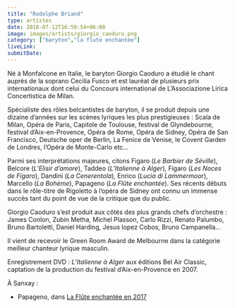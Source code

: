 ```yaml
---
title: "Rodolphe Briand"
type: artistes
date: 2018-07-12T16:59:54+06:00
image: images/artists/giorgio_caoduro.png
category: ["baryton","la flute enchantée"]
liveLink: 
submitDate: 
---
```


Né à Monfalcone en Italie, le baryton Giorgio Caoduro a étudié le chant auprès de la soprano Cecilia Fusco et est lauréat de plusieurs prix internationaux dont celui du Concours international de L’Associazione Lirica Concertistica de Milan.

Spécialiste des rôles belcantistes de baryton, il se produit depuis une dizaine d’années sur les scènes lyriques les plus prestigieuses : Scala de Milan, Opéra de Paris, Capitole de Toulouse, festival de Glyndebourne, festival d’Aix-en-Provence, Opéra de Rome, Opéra de Sidney, Opéra de San Francisco, Deutsche oper de Berlin, La Fenice de Venise, le Covent Garden de Londres, l’Opéra de Monte-Carlo etc…

Parmi ses interprétations majeures, citons Figaro (*Le Barbier de Séville*), Belcore (*L’Elisir d’amore*), Taddeo (*L’Italienne à Alger*), Figaro (*Les Noces de Figaro*), Dandini (*La Cenerentola*), Enrico (*Lucia di Lammermoor*), Marcello (*La Bohème*), Papageno (*La Flûte enchantée*). Ses récents débuts dans le rôle-titre de Rigoletto à l’opéra de Sidney ont connu un immense succès tant du point de vue de la critique que du public.

Giorgio Caoduro s’est produit aux côtés des plus grands chefs d’orchestre : James Conlon, Zubin Metha, Michel Plasson, Carlo Rizzi, Renato Palumbo, Bruno Bartoletti, Daniel Harding, Jesus lopez Cobos, Bruno Campanella…

Il vient de recevoir le Green Room Award de Melbourne dans la catégorie meilleur chanteur lyrique masculin.

Enregistrement DVD : *L’Italienne à Alger* aux éditions Bel Air Classic, captation de la production du festival d’Aix-en-Provence en 2007.


À Sanxay :
- Papageno, dans [La Flûte enchantée en 2017](/portfolio/2017_flute/)
